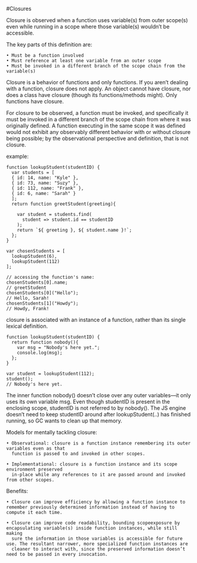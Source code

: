 #Closures

Closure is observed when a function uses variable(s) from outer scope(s) even while running
in a scope where those variable(s) wouldn’t be accessible.

The key parts of this definition are:

    • Must be a function involved
    • Must reference at least one variable from an outer scope
    • Must be invoked in a different branch of the scope chain from the variable(s)

Closure is a behavior of functions and only functions. If you aren’t dealing with a function, closure does not apply. An object cannot have closure, nor does a class have closure (though its functions/methods might). Only functions have closure.

For closure to be observed, a function must be invoked, and specifically it must be invoked in a different branch
of the scope chain from where it was originally defined. A function executing in the same scope it was defined would
not exhibit any observably different behavior with or without closure being possible; by the observational perspective and
definition, that is not closure.

example:

```
function lookupStudent(studentID) {
  var students = [
  { id: 14, name: "Kyle" },
  { id: 73, name: "Suzy" },
  { id: 112, name: "Frank" },
  { id: 6, name: "Sarah" }
  ];
  return function greetStudent(greeting){

    var student = students.find(
      student => student.id == studentID
    );
    return `${ greeting }, ${ student.name }!`;
  };
}

var chosenStudents = [
  lookupStudent(6),
  lookupStudent(112)
];

// accessing the function's name:
chosenStudents[0].name;
// greetStudent
chosenStudents[0]("Hello");
// Hello, Sarah!
chosenStudents[1]("Howdy");
// Howdy, Frank!
```

closure is associated with an instance of a function, rather than its single
lexical definition.

```
function lookupStudent(studentID) {
  return function nobody(){
    var msg = "Nobody's here yet.";
    console.log(msg);
  };
}

var student = lookupStudent(112);
student();
// Nobody's here yet.
```

The inner function nobody() doesn’t close over any outer variables—it only uses its own variable msg. Even though
studentID is present in the enclosing scope, studentID is not referred to by nobody(). The JS engine doesn’t need
to keep studentID around after lookupStudent(..) has finished running, so GC wants to clean up that memory.

Models for mentally tackling closure:

    • Observational: closure is a function instance remembering its outer variables even as that
      function is passed to and invoked in other scopes.

    • Implementational: closure is a function instance and its scope environment preserved
      in-place while any references to it are passed around and invoked from other scopes.

Benefits:

    • Closure can improve efficiency by allowing a function instance to remember previously determined information instead of having to compute it each time.

    • Closure can improve code readability, bounding scopeexposure by encapsulating variable(s) inside function instances, while still making
      sure the information in those variables is accessible for future use. The resultant narrower, more specialized function instances are
      cleaner to interact with, since the preserved information doesn’t need to be passed in every invocation.
